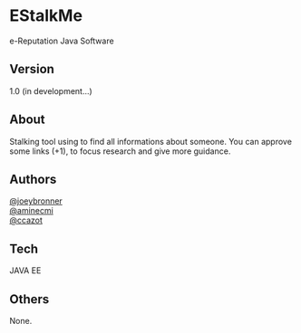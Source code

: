 EStalkMe
========

e-Reputation Java Software


Version
----

1.0 (in development...)

About
----

Stalking tool using to find all informations about someone.
You can approve some links (+1), to focus research and give more guidance.

Authors
----

[@joeybronner](http://github.com/joeybronner)  
[@aminecmi](http://github.com/aminecmi)  
[@ccazot](http://github.com/ccazot)  


Tech
-----------

JAVA EE  

Others
----

None.  